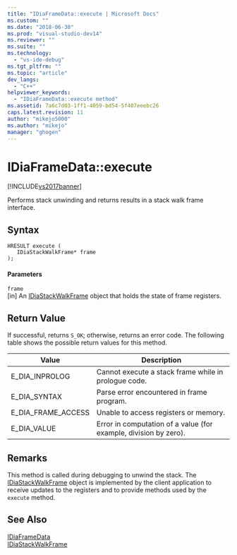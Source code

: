 ```yaml
---
title: "IDiaFrameData::execute | Microsoft Docs"
ms.custom: ""
ms.date: "2018-06-30"
ms.prod: "visual-studio-dev14"
ms.reviewer: ""
ms.suite: ""
ms.technology: 
  - "vs-ide-debug"
ms.tgt_pltfrm: ""
ms.topic: "article"
dev_langs: 
  - "C++"
helpviewer_keywords: 
  - "IDiaFrameData::execute method"
ms.assetid: 7a6c7d03-1ff1-4059-bd54-5f407eeebc26
caps.latest.revision: 11
author: "mikejo5000"
ms.author: "mikejo"
manager: "ghogen"
---
```

# IDiaFrameData::execute
[!INCLUDE[vs2017banner](../../includes/vs2017banner.md)]

  
Performs stack unwinding and returns results in a stack walk frame interface.  
  
## Syntax  
  
```cpp#  
HRESULT execute (   
   IDiaStackWalkFrame* frame  
);  
```  
  
#### Parameters  
 `frame`  
 [in] An [IDiaStackWalkFrame](../../debugger/debug-interface-access/idiastackwalkframe.md) object that holds the state of frame registers.  
  
## Return Value  
 If successful, returns `S_OK`; otherwise, returns an error code. The following table shows the possible return values for this method.  
  
|Value|Description|  
|-----------|-----------------|  
|E_DIA_INPROLOG|Cannot execute a stack frame while in prologue code.|  
|E_DIA_SYNTAX|Parse error encountered in frame program.|  
|E_DIA_FRAME_ACCESS|Unable to access registers or memory.|  
|E_DIA_VALUE|Error in computation of a value (for example, division by zero).|  
  
## Remarks  
 This method is called during debugging to unwind the stack. The [IDiaStackWalkFrame](../../debugger/debug-interface-access/idiastackwalkframe.md) object is implemented by the client application to receive updates to the registers and to provide methods used by the `execute` method.  
  
## See Also  
 [IDiaFrameData](../../debugger/debug-interface-access/idiaframedata.md)   
 [IDiaStackWalkFrame](../../debugger/debug-interface-access/idiastackwalkframe.md)



